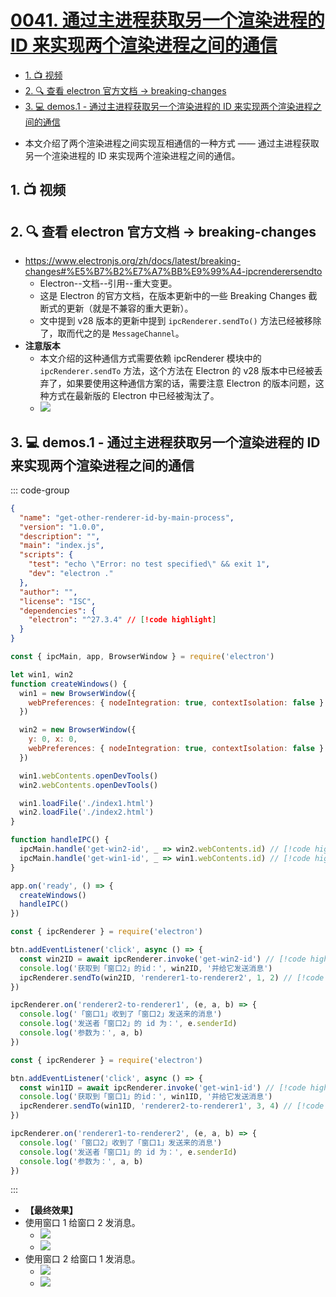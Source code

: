 # [0041. 通过主进程获取另一个渲染进程的 ID 来实现两个渲染进程之间的通信](https://github.com/tnotesjs/TNotes.electron/tree/main/notes/0041.%20%E9%80%9A%E8%BF%87%E4%B8%BB%E8%BF%9B%E7%A8%8B%E8%8E%B7%E5%8F%96%E5%8F%A6%E4%B8%80%E4%B8%AA%E6%B8%B2%E6%9F%93%E8%BF%9B%E7%A8%8B%E7%9A%84%20ID%20%E6%9D%A5%E5%AE%9E%E7%8E%B0%E4%B8%A4%E4%B8%AA%E6%B8%B2%E6%9F%93%E8%BF%9B%E7%A8%8B%E4%B9%8B%E9%97%B4%E7%9A%84%E9%80%9A%E4%BF%A1)


<!-- region:toc -->

- [1. 📺 视频](#1--视频)
- [2. 🔍 查看 electron 官方文档 -> breaking-changes](#2--查看-electron-官方文档---breaking-changes)
- [3. 💻 demos.1 - 通过主进程获取另一个渲染进程的 ID 来实现两个渲染进程之间的通信](#3--demos1---通过主进程获取另一个渲染进程的-id-来实现两个渲染进程之间的通信)

<!-- endregion:toc -->
- 本文介绍了两个渲染进程之间实现互相通信的一种方式 —— 通过主进程获取另一个渲染进程的 ID 来实现两个渲染进程之间的通信。

## 1. 📺 视频

<BilibiliOutsidePlayer id="BV1CBFyeREsn" />

## 2. 🔍 查看 electron 官方文档 -> breaking-changes

- https://www.electronjs.org/zh/docs/latest/breaking-changes#%E5%B7%B2%E7%A7%BB%E9%99%A4-ipcrenderersendto
  - Electron--文档--引用--重大变更。
  - 这是 Electron 的官方文档，在版本更新中的一些 Breaking Changes 截断式的更新（就是不兼容的重大更新）。
  - 文中提到 v28 版本的更新中提到 `ipcRenderer.sendTo()` 方法已经被移除了，取而代之的是 `MessageChannel`。
- **注意版本**
  - 本文介绍的这种通信方式需要依赖 ipcRenderer 模块中的 `ipcRenderer.sendTo` 方法，这个方法在 Electron 的 v28 版本中已经被丢弃了，如果要使用这种通信方案的话，需要注意 Electron 的版本问题，这种方式在最新版的 Electron 中已经被淘汰了。
  - ![](assets/2025-02-04-10-25-21.png)

## 3. 💻 demos.1 - 通过主进程获取另一个渲染进程的 ID 来实现两个渲染进程之间的通信

::: code-group

```json [package.json]
{
  "name": "get-other-renderer-id-by-main-process",
  "version": "1.0.0",
  "description": "",
  "main": "index.js",
  "scripts": {
    "test": "echo \"Error: no test specified\" && exit 1",
    "dev": "electron ."
  },
  "author": "",
  "license": "ISC",
  "dependencies": {
    "electron": "^27.3.4" // [!code highlight]
  }
}
```

```js [index.js]
const { ipcMain, app, BrowserWindow } = require('electron')

let win1, win2
function createWindows() {
  win1 = new BrowserWindow({
    webPreferences: { nodeIntegration: true, contextIsolation: false }
  })

  win2 = new BrowserWindow({
    y: 0, x: 0,
    webPreferences: { nodeIntegration: true, contextIsolation: false }
  })

  win1.webContents.openDevTools()
  win2.webContents.openDevTools()

  win1.loadFile('./index1.html')
  win2.loadFile('./index2.html')
}

function handleIPC() {
  ipcMain.handle('get-win2-id', _ => win2.webContents.id) // [!code highlight]
  ipcMain.handle('get-win1-id', _ => win1.webContents.id) // [!code highlight]
}

app.on('ready', () => {
  createWindows()
  handleIPC()
})
```

```js [renderer1.js]
const { ipcRenderer } = require('electron')

btn.addEventListener('click', async () => {
  const win2ID = await ipcRenderer.invoke('get-win2-id') // [!code highlight]
  console.log('获取到「窗口2」的id：', win2ID, '并给它发送消息')
  ipcRenderer.sendTo(win2ID, 'renderer1-to-renderer2', 1, 2) // [!code highlight]
})

ipcRenderer.on('renderer2-to-renderer1', (e, a, b) => {
  console.log('「窗口1」收到了「窗口2」发送来的消息')
  console.log('发送者「窗口2」的 id 为：', e.senderId)
  console.log('参数为：', a, b)
})
```

```js [renderer2.js]
const { ipcRenderer } = require('electron')

btn.addEventListener('click', async () => {
  const win1ID = await ipcRenderer.invoke('get-win1-id') // [!code highlight]
  console.log('获取到「窗口1」的id：', win1ID, '并给它发送消息')
  ipcRenderer.sendTo(win1ID, 'renderer2-to-renderer1', 3, 4) // [!code highlight]
})

ipcRenderer.on('renderer1-to-renderer2', (e, a, b) => {
  console.log('「窗口2」收到了「窗口1」发送来的消息')
  console.log('发送者「窗口1」的 id 为：', e.senderId)
  console.log('参数为：', a, b)
})
```

:::

- **【最终效果】**
- 使用窗口 1 给窗口 2 发消息。
  - ![](assets/2024-10-05-22-08-27.png)
  - ![](assets/2024-10-05-22-08-36.png)
- 使用窗口 2 给窗口 1 发消息。
  - ![](assets/2024-10-05-22-08-48.png)
  - ![](assets/2024-10-05-22-08-53.png)
